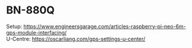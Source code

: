 # BN-880Q
Setup: https://www.engineersgarage.com/articles-raspberry-pi-neo-6m-gps-module-interfacing/  
U-Centre: https://oscarliang.com/gps-settings-u-center/
